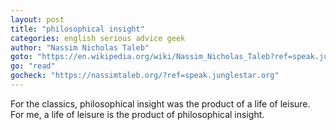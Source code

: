 ```yaml
---
layout: post
title: "philosophical insight"
categories: english serious advice geek
author: "Nassim Nicholas Taleb"
goto: "https://en.wikipedia.org/wiki/Nassim_Nicholas_Taleb?ref=speak.junglestar.org"
go: "read"
gocheck: "https://nassimtaleb.org/?ref=speak.junglestar.org"
---
```

For the classics, philosophical insight was the product of a life of leisure. For me, a life of leisure is the product of philosophical insight.
